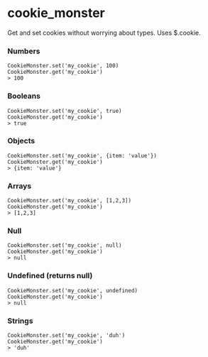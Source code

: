 # cookie_monster
Get and set cookies without worrying about types.
Uses $.cookie.

### Numbers

    CookieMonster.set('my_cookie', 100)
    CookieMonster.get('my_cookie')
    > 100

### Booleans

    CookieMonster.set('my_cookie', true)
    CookieMonster.get('my_cookie')
    > true

### Objects

    CookieMonster.set('my_cookie', {item: 'value'})
    CookieMonster.get('my_cookie')
    > {item: 'value'}
    
### Arrays

    CookieMonster.set('my_cookie', [1,2,3])
    CookieMonster.get('my_cookie')
    > [1,2,3]
    
### Null

    CookieMonster.set('my_cookie', null)
    CookieMonster.get('my_cookie')
    > null
    
### Undefined (returns null)

    CookieMonster.set('my_cookie', undefined)
    CookieMonster.get('my_cookie')
    > null
    
### Strings

    CookieMonster.set('my_cookie', 'duh')
    CookieMonster.get('my_cookie')
    > 'duh'
    
